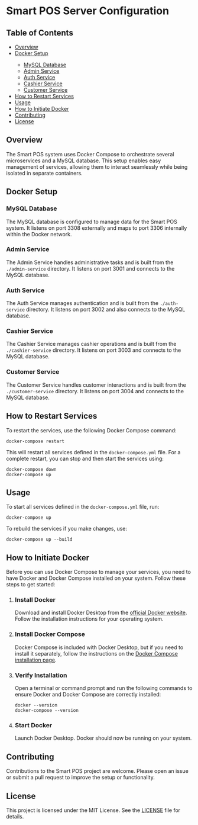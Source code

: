 <body>
    <h1>Smart POS Server Configuration</h1>

<h2>Table of Contents</h2>
<ul>
    <li><a href="#overview">Overview</a></li>
    <li><a href="#docker-setup">Docker Setup</a></li>
    <ul>
        <li><a href="#mysql-database">MySQL Database</a></li>
        <li><a href="#admin-service">Admin Service</a></li>
        <li><a href="#auth-service">Auth Service</a></li>
        <li><a href="#cashier-service">Cashier Service</a></li>
        <li><a href="#customer-service">Customer Service</a></li>
    </ul>
    <li><a href="#how-to-restart-services">How to Restart Services</a></li>
    <li><a href="#usage">Usage</a></li>
    <li><a href="#how-to-initiate-docker">How to Initiate Docker</a></li>
    <li><a href="#contributing">Contributing</a></li>
    <li><a href="#license">License</a></li>
</ul>

<h2 id="overview">Overview</h2>
<p>The Smart POS system uses Docker Compose to orchestrate several microservices and a MySQL database. This setup enables easy management of services, allowing them to interact seamlessly while being isolated in separate containers.</p>

<h2 id="docker-setup">Docker Setup</h2>

<h3 id="mysql-database">MySQL Database</h3>
<p>The MySQL database is configured to manage data for the Smart POS system. It listens on port 3308 externally and maps to port 3306 internally within the Docker network.</p>

<h3 id="admin-service">Admin Service</h3>
<p>The Admin Service handles administrative tasks and is built from the <code>./admin-service</code> directory. It listens on port 3001 and connects to the MySQL database.</p>

<h3 id="auth-service">Auth Service</h3>
<p>The Auth Service manages authentication and is built from the <code>./auth-service</code> directory. It listens on port 3002 and also connects to the MySQL database.</p>

<h3 id="cashier-service">Cashier Service</h3>
<p>The Cashier Service manages cashier operations and is built from the <code>./cashier-service</code> directory. It listens on port 3003 and connects to the MySQL database.</p>

<h3 id="customer-service">Customer Service</h3>
<p>The Customer Service handles customer interactions and is built from the <code>./customer-service</code> directory. It listens on port 3004 and connects to the MySQL database.</p>

<h2 id="how-to-restart-services">How to Restart Services</h2>
<p>To restart the services, use the following Docker Compose command:</p>
<pre><code>docker-compose restart</code></pre>
<p>This will restart all services defined in the <code>docker-compose.yml</code> file. For a complete restart, you can stop and then start the services using:</p>
<pre><code>docker-compose down
docker-compose up</code></pre>

<h2 id="usage">Usage</h2>
<p>To start all services defined in the <code>docker-compose.yml</code> file, run:</p>
<pre><code>docker-compose up</code></pre>
<p>To rebuild the services if you make changes, use:</p>
<pre><code>docker-compose up --build</code></pre>

<h2 id="how-to-initiate-docker">How to Initiate Docker</h2>
<p>Before you can use Docker Compose to manage your services, you need to have Docker and Docker Compose installed on your system. Follow these steps to get started:</p>
<ol>
    <li>
        <h3>Install Docker</h3>
        <p>Download and install Docker Desktop from the <a href="https://www.docker.com/products/docker-desktop">official Docker website</a>. Follow the installation instructions for your operating system.</p>
    </li>
    <li>
        <h3>Install Docker Compose</h3>
        <p>Docker Compose is included with Docker Desktop, but if you need to install it separately, follow the instructions on the <a href="https://docs.docker.com/compose/install/">Docker Compose installation page</a>.</p>
    </li>
    <li>
        <h3>Verify Installation</h3>
        <p>Open a terminal or command prompt and run the following commands to ensure Docker and Docker Compose are correctly installed:</p>
        <pre><code>docker --version
docker-compose --version</code></pre>
        </li>
        <li>
            <h3>Start Docker</h3>
            <p>Launch Docker Desktop. Docker should now be running on your system.</p>
        </li>
    </ol>

<h2 id="contributing">Contributing</h2>
<p>Contributions to the Smart POS project are welcome. Please open an issue or submit a pull request to improve the setup or functionality.</p>

<h2 id="license">License</h2>
<p>This project is licensed under the MIT License. See the <a href="LICENSE">LICENSE</a> file for details.</p>
</body>

